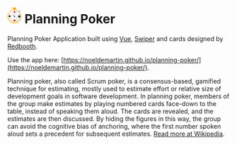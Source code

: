 # <img src="icon.svg" width="32px"/> Planning Poker

Planning Poker Application built using [Vue](https://vuejs.org/), [Swiper](https://idangero.us/swiper) and cards designed by [Redbooth](https://github.com/redbooth/Scrum-poker-cards).

Use the app here: [https://noeldemartin.github.io/planning-poker/](https://noeldemartin.github.io/planning-poker/).

Planning poker, also called Scrum poker, is a consensus-based, gamified technique for estimating, mostly used to estimate effort or relative size of development goals in software development. In planning poker, members of the group make estimates by playing numbered cards face-down to the table, instead of speaking them aloud. The cards are revealed, and the estimates are then discussed. By hiding the figures in this way, the group can avoid the cognitive bias of anchoring, where the first number spoken aloud sets a precedent for subsequent estimates. [Read more at Wikipedia](https://en.wikipedia.org/wiki/Planning_poker).
